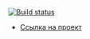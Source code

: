 [![Build status](https://ci.appveyor.com/api/projects/status/70i81xfpshvbwh4g?svg=true)](https://ci.appveyor.com/project/teejay74/trello)
+ [Ссылка на проект](https://teejay74.github.io/trello/)

